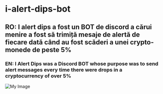 # i-alert-dips-bot

<h2>RO: I alert dips a fost un BOT de discord a cărui menire a fost să trimiță mesaje de alertă de fiecare dată când au fost scăderi a unei crypto-monede de peste 5%</h2>
<h3>EN: I Alert Dips was a Discord BOT whose purpose was to send alert messages every time there were drops in a cryptocurrency of over 5%</h3>

![My Image](https://i.imgur.com/C6bU4XC.png)
